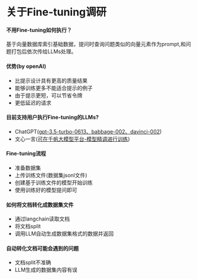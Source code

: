 # 关于Fine-tuning调研

#### 不用Fine-tuning如何执行？
基于向量数据库索引基础数据，提问时查询问题类似的向量元素作为prompt,和问题打包后依次传给LLMs处理。

#### 优势(by openAI)
- 比提示设计具有更高的质量结果
- 能够训练更多不能适合提示的例子
- 由于提示更短，可以节省令牌
- 更低延迟的请求

#### 目前支持用户执行Fine-tuning的LLMs?
- ChatGPT([gpt-3.5-turbo-0613、babbage-002、davinci-002](https://platform.openai.com/docs/guides/fine-tuning))
- 文心一言([可在千帆大模型平台-模型精调进行训练](https://console.bce.baidu.com/qianfan/train/sft/13159/train))

#### Fine-tuning流程
- 准备数据集
- 上传训练文件(数据集jsonl文件)
- 创建基于训练文件的模型开始训练
- 使用训练好的模型提问即可

#### 如何将文档转化成数据集文件
- 通过langchain读取文档
- 将文档split
- 调用LLM自动生成数据集格式的数据并返回

#### 自动转化文档可能会遇到的问题
- 文档split不准确
- LLM生成的数据集内容有误

